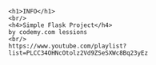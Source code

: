     <h1>INFO</h1>
    <br/>
    <h4>Simple Flask Project</h4>
    by codemy.com lessions
    <br/>
    https://www.youtube.com/playlist?list=PLCC34OHNcOtolz2Vd9ZSeSXWc8Bq23yEz
